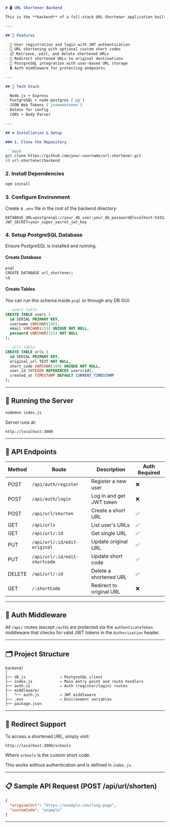 
````markdown
# 🖥️ URL Shortener Backend

This is the **backend** of a full-stack URL Shortener application built using **Node.js**, **Express**, **PostgreSQL**, and **JWT**. It handles user authentication, URL creation and management, and secure routing.

---

## 🚀 Features

- 🔐 User registration and login with JWT authentication
- 🔗 URL shortening with optional custom short codes
- 📋 Retrieve, edit, and delete shortened URLs
- 🔄 Redirect shortened URLs to original destinations
- 🧱 PostgreSQL integration with user-based URL storage
- 🔒 Auth middleware for protecting endpoints

---

## 🧰 Tech Stack

- Node.js + Express
- PostgreSQL + node-postgres (`pg`)
- JSON Web Tokens (`jsonwebtoken`)
- Dotenv for config
- CORS + Body Parser

---

## ⚙️ Installation & Setup

### 1. Clone the Repository

```bash
git clone https://github.com/your-username/url-shortener.git
cd url-shortener/backend
````

### 2. Install Dependencies

```bash
npm install
```

### 3. Configure Environment

Create a `.env` file in the root of the backend directory:

```env
DATABASE_URL=postgresql://your_db_user:your_db_password@localhost:5432/your_db_name
JWT_SECRET=your_super_secret_jwt_key
```

### 4. Setup PostgreSQL Database

Ensure PostgreSQL is installed and running.

#### Create Database

```bash
psql
CREATE DATABASE url_shortener;
\q
```

#### Create Tables

You can run this schema inside `psql` or through any DB GUI:

```sql
-- users table
CREATE TABLE users (
  id SERIAL PRIMARY KEY,
  username VARCHAR(100),
  email VARCHAR(255) UNIQUE NOT NULL,
  password VARCHAR(255) NOT NULL
);

-- urls table
CREATE TABLE urls (
  id SERIAL PRIMARY KEY,
  original_url TEXT NOT NULL,
  short_code VARCHAR(100) UNIQUE NOT NULL,
  user_id INTEGER REFERENCES users(id),
  created_at TIMESTAMP DEFAULT CURRENT_TIMESTAMP
);
```

---

## 🧪 Running the Server

```bash
nodemon index.js
```

Server runs at:

```
http://localhost:3000
```

---

## 📡 API Endpoints

| Method | Route                         | Description              | Auth Required |
| ------ | ----------------------------- | ------------------------ | ------------- |
| POST   | `/api/auth/register`          | Register a new user      | ❌             |
| POST   | `/api/auth/login`             | Log in and get JWT token | ❌             |
| POST   | `/api/url/shorten`            | Create a short URL       | ✅             |
| GET    | `/api/urls`                   | List user's URLs         | ✅             |
| GET    | `/api/url/:id`                | Get single URL           | ✅             |
| PUT    | `/api/url/:id/edit-original`  | Update original URL      | ✅             |
| PUT    | `/api/url/:id/edit-shortcode` | Update short code        | ✅             |
| DELETE | `/api/url/:id`                | Delete a shortened URL   | ✅             |
| GET    | `/:shortCode`                 | Redirect to original URL | ❌             |

---

## 🔐 Auth Middleware

All `/api/` routes (except `/auth`) are protected via the `authenticateToken` middleware that checks for valid JWT tokens in the `Authorization` header.

---

## 🗂️ Project Structure

```
backend/
│
├── db.js               → PostgreSQL client
├── index.js            → Main entry point and route handlers
├── auth.js             → Auth (register/login) routes
├── middleware/
│   └── auth.js         → JWT middleware
├── .env                → Environment variables
├── package.json
```

---

## 🔄 Redirect Support

To access a shortened URL, simply visit:

```
http://localhost:3000/schools
```

Where `schools` is the custom short code.

This works without authentication and is defined in `index.js`.

---

## 📋 Sample API Request (POST /api/url/shorten)

```json
{
  "originalUrl": "https://example.com/long-page",
  "customCode": "example"
}
```

---

